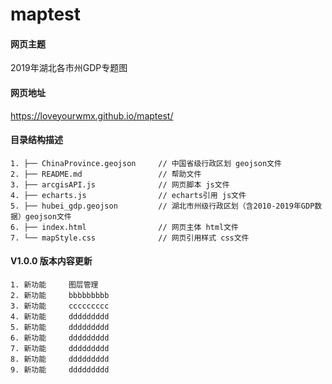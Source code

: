 # maptest

#### 网页主题
2019年湖北各市州GDP专题图

#### 网页地址
https://loveyourwmx.github.io/maptest/

#### 目录结构描述
    1. ├── ChinaProvince.geojson     // 中国省级行政区划 geojson文件  
    2. ├── README.md                 // 帮助文件    
    3. ├── arcgisAPI.js              // 网页脚本 js文件  
    4. ├── echarts.js                // echarts引用 js文件  
    5. ├── hubei_gdp.geojson         // 湖北市州级行政区划（含2010-2019年GDP数据）geojson文件  
    6. ├── index.html                // 网页主体 html文件  
    7. └── mapStyle.css              // 网页引用样式 css文件  
 

#### V1.0.0 版本内容更新
    1. 新功能     图层管理
    2. 新功能     bbbbbbbbb
    3. 新功能     ccccccccc
    4. 新功能     ddddddddd
    5. 新功能     ddddddddd
    6. 新功能     ddddddddd
    7. 新功能     ddddddddd
    8. 新功能     ddddddddd
    9. 新功能     ddddddddd
